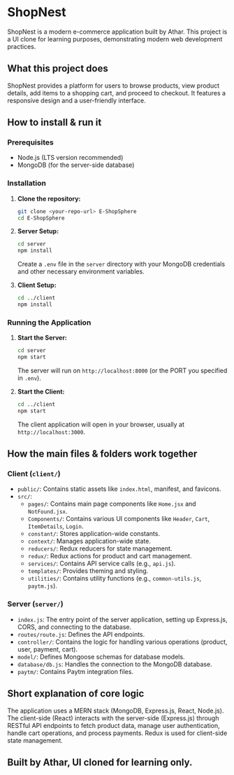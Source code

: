# ShopNest

ShopNest is a modern e-commerce application built by Athar. This project is a UI clone for learning purposes, demonstrating modern web development practices.

## What this project does

ShopNest provides a platform for users to browse products, view product details, add items to a shopping cart, and proceed to checkout. It features a responsive design and a user-friendly interface.

## How to install & run it

### Prerequisites

*   Node.js (LTS version recommended)
*   MongoDB (for the server-side database)

### Installation

1.  **Clone the repository:**
    ```bash
    git clone <your-repo-url> E-ShopSphere
    cd E-ShopSphere
    ```
2.  **Server Setup:**
    ```bash
    cd server
    npm install
    ```
    Create a `.env` file in the `server` directory with your MongoDB credentials and other necessary environment variables.

3.  **Client Setup:**
    ```bash
    cd ../client
    npm install
    ```

### Running the Application

1.  **Start the Server:**
    ```bash
    cd server
    npm start
    ```
    The server will run on `http://localhost:8000` (or the PORT you specified in `.env`).

2.  **Start the Client:**
    ```bash
    cd ../client
    npm start
    ```
    The client application will open in your browser, usually at `http://localhost:3000`.

## How the main files & folders work together

### Client (`client/`)

*   `public/`: Contains static assets like `index.html`, manifest, and favicons.
*   `src/`:
    *   `pages/`: Contains main page components like `Home.jsx` and `NotFound.jsx`.
    *   `Components/`: Contains various UI components like `Header`, `Cart`, `ItemDetails`, `Login`.
    *   `constant/`: Stores application-wide constants.
    *   `context/`: Manages application-wide state.
    *   `reducers/`: Redux reducers for state management.
    *   `redux/`: Redux actions for product and cart management.
    *   `services/`: Contains API service calls (e.g., `api.js`).
    *   `templates/`: Provides theming and styling.
    *   `utilities/`: Contains utility functions (e.g., `common-utils.js`, `paytm.js`).

### Server (`server/`)

*   `index.js`: The entry point of the server application, setting up Express.js, CORS, and connecting to the database.
*   `routes/route.js`: Defines the API endpoints.
*   `controller/`: Contains the logic for handling various operations (product, user, payment, cart).
*   `model/`: Defines Mongoose schemas for database models.
*   `database/db.js`: Handles the connection to the MongoDB database.
*   `paytm/`: Contains Paytm integration files.

## Short explanation of core logic

The application uses a MERN stack (MongoDB, Express.js, React, Node.js). The client-side (React) interacts with the server-side (Express.js) through RESTful API endpoints to fetch product data, manage user authentication, handle cart operations, and process payments. Redux is used for client-side state management.

## Built by Athar, UI cloned for learning only.
